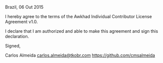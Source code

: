 Brazil, 06 Out 2015

I hereby agree to the terms of the Awkhad Individual Contributor License
Agreement v1.0.

I declare that I am authorized and able to make this agreement and sign this
declaration.

Signed,

Carlos Almeida carlos.almeida@tkobr.com https://github.com/cmsalmeida
